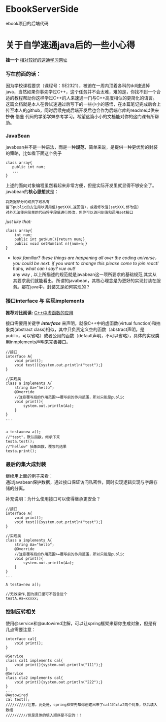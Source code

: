 # EbookServerSide
 ebook项目的后端代码
# 关于自学速通java后的一些小心得

**挂一个**    [相对较好的速通学习网址](https://www.bilibili.com/video/BV1ur4y1G7Dc?p=75&vd_source=ebf74c71bea99fa48cee422be6987633)  

### 写在前面的话：  
因为学校课程要求（课程号：SE2321），被迫在一周内顶着各科的ddl速通掉java，当然如果你事先学过C++，这个任务并不会太难，难的是，你找不到一个合适的教程帮助你这样学过C++的人来速通一门与C++高度相似的更简化的语言。
这篇文档就是本人在尝试速通过后写下的一些小小的感悟，在本篇笔记完成后会上传至本人的github，同时后续完成后端开发后也会作为后端仓库的readme以供来~~抄袭~~ 借鉴 代码的学弟学妹参考学习。希望这篇小小的文档能对你的这门课有所帮助。




### JavaBean

javabean并不是一种语法，而是一种**规范**，简单来说，是提供一种更优势的封装的策略，比如看下面这个例子

```
class array{
   public int num;
   ...
}
```   
上述的面向对象编程虽然看起来非常方便，但是实际开发里就显得不够安全了。javabean的**核心思想**就是：

```
将数据部分的成员字段私有  
留下public的方法用以调用值(getXXX,返回值)，或者修改值(setXXX,修改值)
对外无法使用简单的代码将字段值进行修改，但你可以访问到值和调用set接口
```
*just like that:*
```
class array{
    int num;
    public int getNum(){return num;}
    public void setNum(int n){num=n;}
}
```

*   *look familiar? these things are happening all over the coding universe，you could be next. if you want to change this please come to join react! huhu, what can i say? vue out!*   
any way , 以上所描述的规范就是javabean这一项所要求的基础规范,其实从其要求我们就能看出，所谓的javabean，其核心理念是为更好的实现封装在服务。那在java中，封装又是如何实现的？


### 接口interface 与 实现implements

**推荐对比阅读:**      [C++中虚函数的应用](https://blog.csdn.net/weixin_43329614/article/details/89103574)   

接口需要用关键字 ***interface*** 来声明，就像C++中的虚函数(virtual function)和抽象类(abstract class)相似，其中只负责定义空的函数（abstract声明，是public，可以省略）或者公用的函数（default声明，不可以省略），具体的实现类用inmplements声明来完善接口。
```
//接口
interface A{
    void print();
    void test(){system.out.println("test");}
}

//实现类
class a implements A{
    string Aa="hello";
    @Override
    //注意覆写后的作用范围>=覆写前的作用范围，所以只能是public
    void print(){
        system.out.println(Aa);
    }
}
...


a testa=new a();
//"test"，默认函数，继承下来
testa.test();
//"hellow" 抽象函数，覆写的结果
testa.print();
```  

### 最后的集大成封装  
继续用上面的例子来看：  
通过javabean保护数据，通过接口保证访问私密性，同时实现逻辑实现与字段存储的分离。   



补充说明：为什么使用接口可以使得继承更安全？
```
//接口
interface A{
    void print();
    void test(){system.out.println("test");}
}

//实现类
class a implements A{
    string Aa="hello";
    @Override
    //注意覆写后的作用范围>=覆写前的作用范围，所以只能是public
    void print(){
        system.out.println(Aa);
    }
}
...

A testa=new a();

//无效操作,因为接口里可不包含这个
testA.Aa=xxxxx;

```     

### 控制反转相关  
使用@service和@autowired注解，可以让spring框架来帮你生成对象，但是有几点需要注意：

```
interface cal{
    void print();
}

@Service
class cal1 implements cal{
    void print(){system.out.println("111");}
}
@Service
class cla2 implements cal{
    void print(){system.out.println("222");}
}
...
@Autowired
cal test[];
//////////注意，此处是，spring框架先帮你创建出来了cal1和cla2两个对象，然后填入数组
//////////但是具体的填入顺序是不定的！！



```